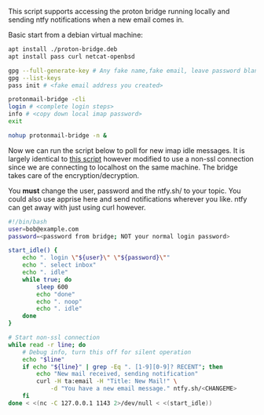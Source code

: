 This script supports accessing the proton bridge running locally and sending ntfy notifications when a new email comes in.

Basic start from a debian virtual machine:

```bash
apt install ./proton-bridge.deb
apt install pass curl netcat-openbsd

gpg --full-generate-key # Any fake name,fake email, leave password blank
gpg --list-keys
pass init # <fake email address you created>

protonmail-bridge -cli
login # <complete login steps>
info # <copy down local imap password>
exit

nohup protonmail-bridge -n &
```

Now we can run the script below to poll for new imap idle messages. It is largely identical to [this script](https://github.com/johan-adriaans/shell-imap-notify/blob/master/imap-notify) however modified to use a non-ssl connection since we are connecting to localhost on the same machine. The bridge takes care of the encryption/decryption.

You **must** change the user, password and the ntfy.sh/<CHANGEME> to your topic. You could also use apprise here and send notifications wherever you like. ntfy can get away with just using curl however.

```bash
#!/bin/bash
user=bob@example.com
password=<password from bridge; NOT your normal login password>

start_idle() {
	echo ". login \"${user}\" \"${password}\""
	echo ". select inbox"
	echo ". idle"
	while true; do
		sleep 600
		echo "done"
		echo ". noop"
		echo ". idle"
	done
}

# Start non-ssl connection
while read -r line; do
	# Debug info, turn this off for silent operation
	echo "$line"
	if echo "${line}" | grep -Eq ". [1-9][0-9]? RECENT"; then
		echo "New mail received, sending notification"
		curl -H ta:email -H "Title: New Mail!" \
			-d "You have a new email message." ntfy.sh/<CHANGEME>
	fi
done < <(nc -C 127.0.0.1 1143 2>/dev/null < <(start_idle))
```
